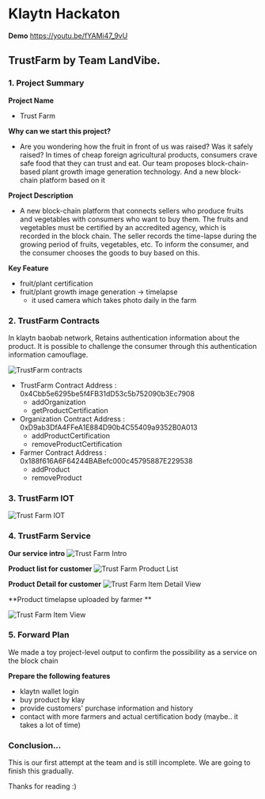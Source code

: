 # Klaytn Hackaton
**Demo**
https://youtu.be/fYAMi47_9vU

## TrustFarm by Team LandVibe.

### 1. Project Summary
**Project Name**
- Trust Farm


**Why can we start this project?**
- Are you wondering how the fruit in front of us was raised? Was it safely raised? In times of cheap foreign agricultural products, consumers crave safe food that they can trust and eat.
Our team proposes block-chain-based plant growth image generation technology. And a new block-chain platform based on it

**Project Description**
- A new block-chain platform that connects sellers who produce fruits and vegetables with consumers who want to buy them. The fruits and vegetables must be certified by an accredited agency, which is recorded in the block chain. The seller records the time-lapse during the growing period of fruits, vegetables, etc. To inform the consumer, and the consumer chooses the goods to buy based on this.

**Key Feature**
- fruit/plant certification
- fruit/plant growth image generation -> timelapse
    - it used camera which takes photo daily in the farm

### 2. TrustFarm Contracts
In klaytn baobab network, Retains authentication information about the product. It is possible to challenge the consumer through this authentication information camouflage.

![TrustFarm contracts](http://landvibe.cafe24.com/img/contract.png)
- TrustFarm Contract Address : 0x4Cbb5e6295be5f4FB31dD53c5b752090b3Ec7908
    - addOrganization
    - getProductCertification
- Organization Contract Address : 0xD9ab3DfA4FFeA1E884D90b4C55409a9352B0A013
    - addProductCertification
    - removeProductCertification
- Farmer Contract Address : 0x188f616A6F64244BABefc000c45795887E229538
    - addProduct
    - removeProduct

### 3. TrustFarm IOT
![Trust Farm IOT](http://landvibe.cafe24.com/img/trustfarm_iot.png)

### 4. TrustFarm Service
**Our service intro**
![Trust Farm Intro](http://landvibe.cafe24.com/img/trustfarm_intro.png)

**Product list for customer**
![Trust Farm Product List](http://landvibe.cafe24.com/img/trustfarm_product.png)

**Product Detail for customer**
![Trust Farm Item Detail View](http://landvibe.cafe24.com/img/trustfarm_product_detail.png)

**Product timelapse uploaded by farmer **

![Trust Farm Item View](http://landvibe.cafe24.com/img/trustfarm_growth.webp)

### 5. Forward Plan
We made a toy project-level output to confirm the possibility as a service on the block chain

**Prepare the following features**
- klaytn wallet login
- buy product by klay
- provide customers' purchase information and history
- contact with more farmers and actual certification body (maybe.. it takes a lot of time)


### Conclusion...
This is our first attempt at the team and is still incomplete. We are going to finish this gradually.

Thanks for reading :)
